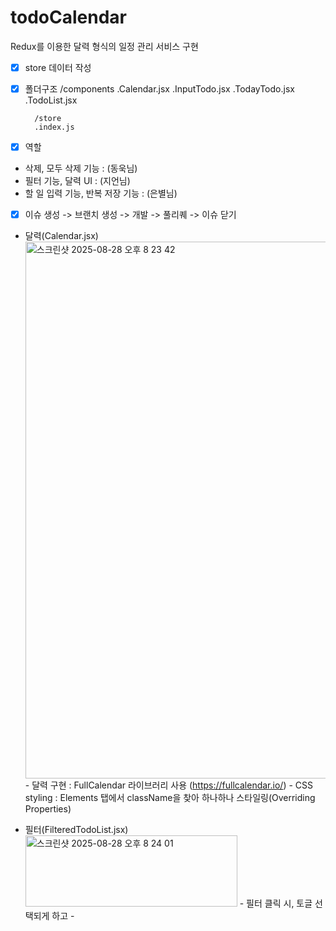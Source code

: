 # todoCalendar

Redux를 이용한 달력 형식의 일정 관리 서비스 구현

- [x] store 데이터 작성

- [x] 폴더구조
      /components
      .Calendar.jsx
      .InputTodo.jsx
      .TodayTodo.jsx
      .TodoList.jsx

        /store
        .index.js

- [x] 역할

* 삭제, 모두 삭제 기능 : (동욱님)
* 필터 기능, 달력 UI : (지언님)
* 할 일 입력 기능, 반복 저장 기능 : (은별님)

- [x] 이슈 생성 -> 브랜치 생성 -> 개발 -> 풀리퀘 -> 이슈 닫기

- 달력(Calendar.jsx)
  <img width="1393" height="859" alt="스크린샷 2025-08-28 오후 8 23 42" src="https://github.com/user-attachments/assets/66c7cce7-6b4c-459a-b9e9-55b51fc52934" /> - 달력 구현 : FullCalendar 라이브러리 사용 (https://fullcalendar.io/) - CSS styling : Elements 탭에서 className을 찾아 하나하나 스타일링(Overriding Properties)

- 필터(FilteredTodoList.jsx)
  <img width="339" height="114" alt="스크린샷 2025-08-28 오후 8 24 01" src="https://github.com/user-attachments/assets/5b8be23a-3a01-42a2-b60a-df0daff8e5ca" /> - 필터 클릭 시, 토글 선택되게 하고 -
